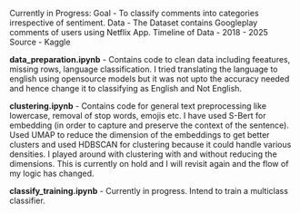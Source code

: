 Currently in Progress:
Goal - To classify comments into categories irrespective of sentiment.
Data - The Dataset contains Googleplay comments of users using Netflix App.
Timeline of Data - 2018 - 2025
Source - Kaggle

**data_preparation.ipynb** - Contains code to clean data including feeatures, missing rows, language classification. 
I tried translating the language to english using opensource models but it was not upto the accuracy needed and hence change it to classifying as English and Not English.

**clustering.ipynb** - Contains code for general text preprocessing like lowercase, removal of stop words, emojis etc. 
I have used S-Bert for embedding (in order to capture and preserve the context of the sentence). Used UMAP to reduce the dimension of the embeddings to get better clusters 
and used HDBSCAN for clustering because it could handle various densities. I played around with clustering with and without reducing the dimensions. 
This is currently on hold and I will revisit again and the flow of my logic has changed.

**classify_training.ipynb** - Currently in progress. Intend to train a multiclass classifier.

